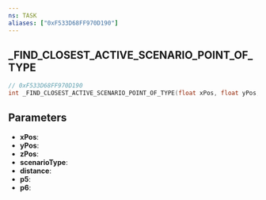 ```yaml
---
ns: TASK
aliases: ["0xF533D68FF970D190"]
---
```

## _FIND_CLOSEST_ACTIVE_SCENARIO_POINT_OF_TYPE

```c
// 0xF533D68FF970D190
int _FIND_CLOSEST_ACTIVE_SCENARIO_POINT_OF_TYPE(float xPos, float yPos, float zPos, Hash scenarioType, float distance, Any p5, BOOL p6);
```

## Parameters
* **xPos**:
* **yPos**:
* **zPos**:
* **scenarioType**:
* **distance**:
* **p5**:
* **p6**:
